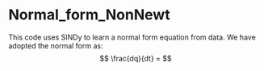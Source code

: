 # Normal_form_NonNewt

This code uses SINDy to learn a normal form equation from data. We have adopted the normal form as:
$$
\frac{dq}{dt} = 
$$
